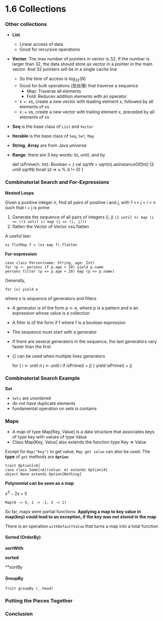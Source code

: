 1.6 Collections
===

### Other collections

* **List** 
	+ Linear access of data
	+ Good for recursive operations
* **Vector**: The max number of pointers in vector is 32, If the number is larger than 32, the data should store as vector in a pointer in the main vector. And 32 pointers will be in a single cache line
	+ So the time of access is $log_{32}(N)$
	+ Good for bulk operations (批处理) that traverse a sequence
		+ Map: Traverse all elements
		+ Fold: Reduces addition elements with an operator
	+ x +: xs, create a new vector with leading element x, followed by all elements of xs
	+ x :+ xs, create a new vector with trailing element x, preceded by all elements of xs
* **Seq** is the base class of `List` and `Vector`
* **Iterable** is the base class of `Seq`, `Set`, `Map`
* **String**, **Array** are from Java universe
* **Range**: there are 3 key words: to, until, and by

	def isPrime(n: Int): Boolean = {
		val sqrtN = sqrt(n).asInstanceOf[Int]
		(2 until sqrtN) forall (d => u % d != 0)
	}

### Combinatorial Search and For-Expressions

**Nested Loops**

Given a positive integer n, find all pairs of positive i and j, with 1 <= j < i < n such that i + j is prime

1. Generate the sequence of all pairs of integers (i, j) `(1 until n) map (i => ((1 until i) map (j => (i, j)))`
2. flatten the Vector of Vector xss.flatten

A useful law:

	xs flatMap f = (xs map f).flatten

**For-expression**

	case class Person(name: String, age: Int)
	for (p <- persons if p.age > 20) yield p.name
	persons filter (p => p.age < 20) map (p => p.name)
	
Generally,

	for (s) yield e

where s is sequence of generators and filters

* A generator is of the form p <- e, where p is a pattern and e an expression whose value is a collection
* A filter is of the form if f where f is a boolean expression
* The sequence must start with a generator
* If there are several generators in the sequence, the last generators vary faster than the first
* {} can be used when multiple lines generators


	for {
		i <- until n
		j <- until i
		if isPrime(i + j)
	} yield isPrime(i + j)

### Combinatorial Search Example

**Set**

* `Sets` are unordered
* do not have duplicate elements
* fundamental operation on sets is contains

### Maps

* A map of type Map[Key, Value] is a data structure that associates keys of type key with values of type Value
* Class Map[Key, Value] also extends the function type Key => Value

Except for `Map("Key")` to get value, `Map get value` can also be used. The **type** of `get` methods are **`Option`**

	trait Option[+A]
	case class Some[+A](value: A) extends Option[A]
	object None extends Option[Nothing]
	
**Polynomial can be seen as a map**

$x^3 - 2x + 5$

	Map(0 -> 5, 1 -> -2, 3 -> 1)
	
So far, maps were partial functions: **Applying a map to key value in map(key) could lead to an exception, if the key was not stored in the map**

There is an operation `withDefaultValue` that turns a map into a total function
	
#### Sorted (OrderBy)	
	
**sortWith**

**sorted**

**sortBy
	
#### GroupBy

	fruit groupBy (_.head)

### Putting the Pieces Together



### Conclusion